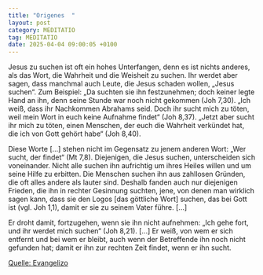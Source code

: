 ```yaml
---
title: "Origenes  "
layout: post
category: MEDITATIO
tag: MEDITATIO
date: 2025-04-04 09:00:05 +0100
---
```


Jesus zu suchen ist oft ein hohes Unterfangen, denn es ist nichts anderes, als das Wort, die Wahrheit und die Weisheit zu suchen. Ihr werdet aber sagen, dass manchmal auch Leute, die Jesus schaden wollen, „Jesus suchen“. Zum Beispiel: „Da suchten sie ihn festzunehmen; doch keiner legte Hand an ihn, denn seine Stunde war noch nicht gekommen (Joh 7,30).<!--more--> „Ich weiß, dass ihr Nachkommen Abrahams seid. Doch ihr sucht mich zu töten, weil mein Wort in euch keine Aufnahme findet“ (Joh 8,37). „Jetzt aber sucht ihr mich zu töten, einen Menschen, der euch die Wahrheit verkündet hat, die ich von Gott gehört habe“ (Joh 8,40).
 
Diese Worte [...] stehen nicht im Gegensatz zu jenem anderen Wort: „Wer sucht, der findet“ (Mt 7,8). Diejenigen, die Jesus suchen, unterscheiden sich voneinander. Nicht alle suchen ihn aufrichtig um ihres Heiles willen und um seine Hilfe zu erbitten. Die Menschen suchen ihn aus zahllosen Gründen, die oft alles andere als lauter sind. Deshalb fanden auch nur diejenigen Frieden, die ihn in rechter Gesinnung suchten, jene, von denen man wirklich sagen kann, dass sie den Logos [das göttliche Wort] suchen, das bei Gott ist (vgl. Joh 1,1), damit er sie zu seinem Vater führe. [...]
 
Er droht damit, fortzugehen, wenn sie ihn nicht aufnehmen: „Ich gehe fort, und ihr werdet mich suchen“ (Joh 8,21). [...] Er weiß, von wem er sich entfernt und bei wem er bleibt, auch wenn der Betreffende ihn noch nicht gefunden hat; damit er ihn zur rechten Zeit findet, wenn er ihn sucht.

[Quelle: Evangelizo](https://evangeliumtagfuertag.org/DE/gospel)
